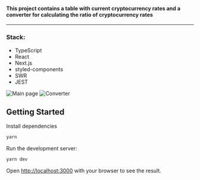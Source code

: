 #### This project contains a table with current cryptocurrency rates and a converter for calculating the ratio of cryptocurrency rates

---

### Stack:

- TypeScript
- React
- Next.js
- styled-components
- SWR
- JEST

<image src="https://ltdfoto.ru/images/2023/03/06/SNIMOK-EKRANA-2023-03-05-230552.png" alt="Main page"/>
<image src="https://ltdfoto.ru/images/2023/03/06/SNIMOK-EKRANA-2023-03-05-230751.png" alt="Converter"/>

## Getting Started

Install dependencies

```bash
yarn
```

Run the development server:

```bash
yarn dev
```

Open [http://localhost:3000](http://localhost:3000) with your browser to see the result.
